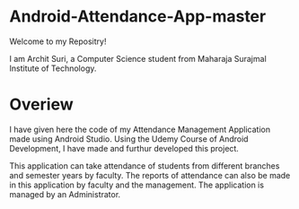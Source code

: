 # Android-Attendance-App-master
Welcome to my Repositry!

I am Archit Suri, a Computer Science student from Maharaja Surajmal Institute of Technology.

# Overiew

I have given here the code of my Attendance Management Application made using Android Studio.
Using the Udemy Course of Android Development, I have made and furthur developed this project.

This application can take attendance of students from different branches and semester years by faculty.
The reports of attendance can also be made in this application by faculty and the management.
The application is managed by an Administrator.

